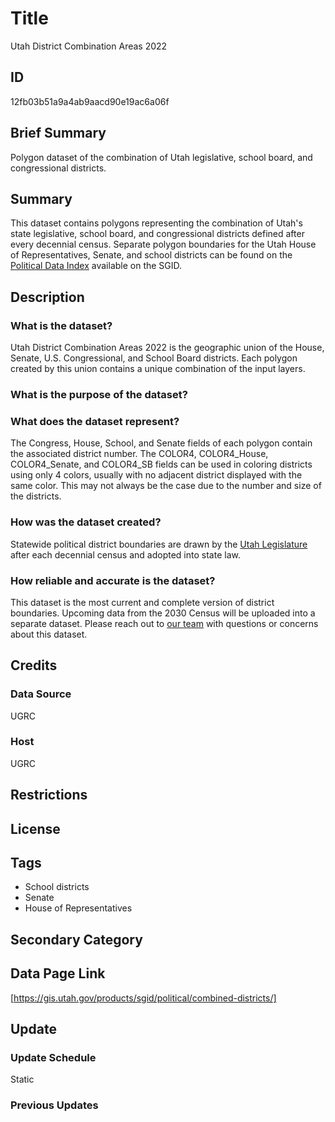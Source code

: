 # Title

Utah District Combination Areas 2022

## ID

12fb03b51a9a4ab9aacd90e19ac6a06f

## Brief Summary

Polygon dataset of the combination of Utah legislative, school board, and congressional districts.

## Summary

This dataset contains polygons representing the combination of Utah's state legislative, school board, and congressional districts defined after every decennial census. Separate polygon boundaries for the Utah House of Representatives, Senate, and school districts can be found on the [Political Data Index](https://gis.utah.gov/products/sgid/political/) available on the SGID.

## Description

### What is the dataset?

Utah District Combination Areas 2022 is the geographic union of the House, Senate, U.S. Congressional, and School Board districts. Each polygon created by this union contains a unique combination of the input layers.

### What is the purpose of the dataset?

<!--- Gathering more information on this. --->

### What does the dataset represent?

The Congress, House, School, and Senate fields of each polygon contain the associated district number. The COLOR4, COLOR4_House, COLOR4_Senate, and COLOR4_SB fields can be used in coloring districts using only 4 colors, usually with no adjacent district displayed with the same color. This may not always be the case due to the number and size of the districts.

### How was the dataset created?

Statewide political district boundaries are drawn by the [Utah Legislature](https://le.utah.gov/) after each decennial census and adopted into state law.

### How reliable and accurate is the dataset?

This dataset is the most current and complete version of district boundaries. Upcoming data from the 2030 Census will be uploaded into a separate dataset. Please reach out to [our team](https://gis.utah.gov/contact/) with questions or concerns about this dataset.

## Credits

### Data Source

UGRC

### Host

UGRC

## Restrictions

## License

## Tags

- School districts
- Senate
- House of Representatives

## Secondary Category

## Data Page Link

[https://gis.utah.gov/products/sgid/political/combined-districts/]

## Update

### Update Schedule

Static

### Previous Updates
